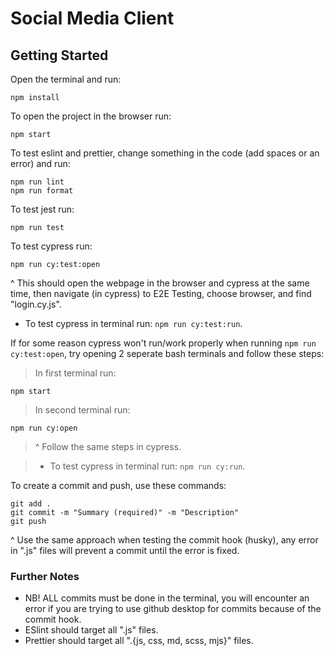 # Social Media Client

## Getting Started

Open the terminal and run:
```
npm install
```


To open the project in the browser run:
```
npm start
```


To test eslint and prettier, change something in the code (add spaces or an error) and run:
```
npm run lint
npm run format
```


To test jest run:
```
npm run test
```


To test cypress run:
```
npm run cy:test:open
```
^ This should open the webpage in the browser and cypress at the same time, then navigate (in cypress) to E2E Testing, choose browser, and find "login.cy.js".

- To test cypress in terminal run: ```npm run cy:test:run```.


If for some reason cypress won't run/work properly when running ```npm run cy:test:open```, try opening 2 seperate bash terminals and follow these steps:

> In first terminal run:
```
npm start
```

> In second terminal run:
```
npm run cy:open
```
> ^ Follow the same steps in cypress.

> - To test cypress in terminal run: ```npm run cy:run```.



To create a commit and push, use these commands:
```
git add .
git commit -m "Summary (required)" -m "Description"
git push
```
^ Use the same approach when testing the commit hook (husky), any error in ".js" files will prevent a commit until the error is fixed.

### Further Notes
- NB! ALL commits must be done in the terminal, you will encounter an error if you are trying to use github desktop for commits because of the commit hook.
- ESlint should target all ".js" files.
- Prettier should target all ".{js, css, md, scss, mjs}" files.
